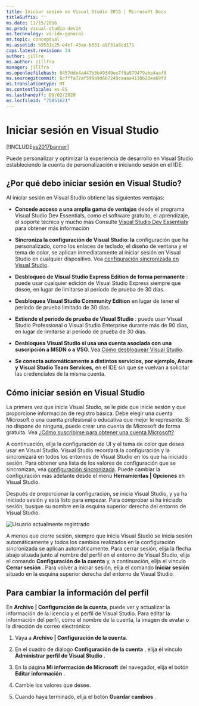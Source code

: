 ```yaml
---
title: Iniciar sesión en Visual Studio 2015 | Microsoft Docs
titleSuffix: ''
ms.date: 11/15/2016
ms.prod: visual-studio-dev14
ms.technology: vs-ide-general
ms.topic: conceptual
ms.assetid: b9531c25-e4cf-43ae-b331-a9f31a8cd171
caps.latest.revision: 34
author: jillre
ms.author: jillfra
manager: jillfra
ms.openlocfilehash: 8457dde4a447b3b49349ee7f9a979479abe4aaf8
ms.sourcegitcommit: 6cfffa72af599a9d667249caaaa411bb28ea69fd
ms.translationtype: MT
ms.contentlocale: es-ES
ms.lasthandoff: 09/02/2020
ms.locfileid: "75851621"
---
```

# <a name="signing-in-to-visual-studio"></a>Iniciar sesión en Visual Studio
[!INCLUDE[vs2017banner](../includes/vs2017banner.md)]

Puede personalizar y optimizar la experiencia de desarrollo en Visual Studio estableciendo la cuenta de personalización e iniciando sesión en el IDE.

## <a name="why-should-i-sign-in-to-visual-studio"></a>¿Por qué debo iniciar sesión en Visual Studio?
 Al iniciar sesión en Visual Studio obtiene las siguientes ventajas:

- **Concede acceso a una amplia gama de ventajas** desde el programa Visual Studio Dev Essentials, como el software gratuito, el aprendizaje, el soporte técnico y mucho más Consulte [Visual Studio Dev Essentials](https://visualstudio.microsoft.com/dev-essentials/) para obtener más información

- **Sincroniza la configuración de Visual Studio: la** configuración que ha personalizado, como los enlaces de teclado, el diseño de ventana y el tema de color, se aplican inmediatamente al iniciar sesión en Visual Studio en cualquier dispositivo. Vea [configuración sincronizada en Visual Studio](https://msdn.microsoft.com/library/dn135229%28v=vs.120%29.aspx).

- **Desbloqueo de Visual Studio Express Edition de forma permanente** : puede usar cualquier edición de Visual Studio Express siempre que desee, en lugar de limitarse al período de prueba de 30 días.

- **Desbloquea Visual Studio Community Edition** en lugar de tener el período de prueba limitado de 30 días.

- **Extiende el período de prueba de Visual Studio** : puede usar Visual Studio Professional o Visual Studio Enterprise durante más de 90 días, en lugar de limitarse al período de prueba de 30 días.

- **Desbloquea Visual Studio si usa una cuenta asociada con una suscripción a MSDN o a VSO**. Vea [Cómo desbloquear Visual Studio](../ide/how-to-unlock-visual-studio.md).

- **Se conecta automáticamente a distintos servicios, por ejemplo, Azure y Visual Studio Team Services,** en el IDE sin que se vuelvan a solicitar las credenciales de la misma cuenta.

## <a name="how-to-sign-in-to-visual-studio"></a>Cómo iniciar sesión en Visual Studio
 La primera vez que inicia Visual Studio, se le pide que inicie sesión y que proporcione información de registro básica. Debe elegir una cuenta Microsoft o una cuenta profesional o educativa que mejor le represente. Si no dispone de ninguna, puede crear una cuenta de Microsoft de forma gratuita. Vea [¿Cómo suscribirse para obtener una cuenta Microsoft?](https://support.microsoft.com/help/4026324/microsoft-account-how-to-create)

 A continuación, elija la configuración de UI y el tema de color que desea usar en Visual Studio. Visual Studio recordará la configuración y la sincronizará en todos los entornos de Visual Studio en los que ha iniciado sesión. Para obtener una lista de los valores de configuración que se sincronizan, vea [configuración sincronizada](../ide/synchronized-settings-in-visual-studio.md). Puede cambiar la configuración más adelante desde el menú **Herramientas &#124; Opciones** en Visual Studio.

 Después de proporcionar la configuración, se inicia Visual Studio, y ya ha iniciado sesión y está listo para empezar. Para comprobar si ha iniciado sesión, busque su nombre en la esquina superior derecha del entorno de Visual Studio.

 ![Usuario actualmente registrado](../ide/media/vs2015-username.png "VS2015_UserName")

 A menos que cierre sesión, siempre que inicia Visual Studio se inicia sesión automáticamente y todos los cambios realizados en la configuración sincronizada se aplican automáticamente. Para cerrar sesión, elija la flecha abajo situada junto al nombre del perfil en el entorno de Visual Studio, elija el comando **Configuración de la cuenta** y, a continuación, elija el vínculo **Cerrar sesión** . Para volver a iniciar sesión, elija el comando **Iniciar sesión** situado en la esquina superior derecha del entorno de Visual Studio.

## <a name="to-change-your-profile-information"></a>Para cambiar la información del perfil
 En **Archivo &#124; Configuración de la cuenta**, puede ver y actualizar la información de la licencia y el perfil de Visual Studio. Para editar la información del perfil, como el nombre de la cuenta, la imagen de avatar o la dirección de correo electrónico:

1. Vaya a **Archivo &#124; Configuración de la cuenta**.

2. En el cuadro de diálogo **Configuración de la cuenta** , elija el vínculo **Administrar perfil de Visual Studio** .

3. En la página **Mi información de Microsoft** del navegador, elija el botón **Editar información** .

4. Cambie los valores que desee.

5. Cuando haya terminado, elija el botón **Guardar cambios** .
